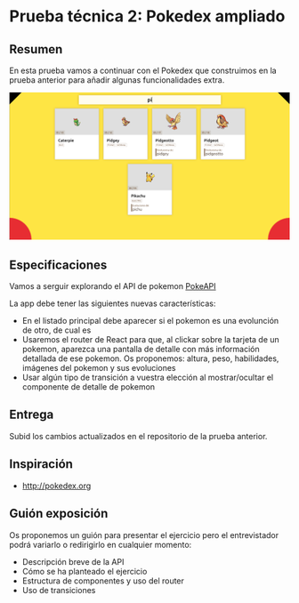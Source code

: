 # Prueba técnica 2: Pokedex ampliado


## Resumen

En esta prueba vamos a continuar con el Pokedex que construimos en la prueba anterior para añadir algunas funcionalidades extra.

![Pokedex](assets/pokedex-2.png)

## Especificaciones

Vamos a serguir explorando el API de pokemon [PokeAPI](https://pokeapi.co/)

La app debe tener las siguientes nuevas características:
- En el listado principal debe aparecer si el pokemon es una evolunción de otro, de cual es
- Usaremos el router de React para que, al clickar sobre la tarjeta de un pokemon, aparezca una pantalla de detalle con más información detallada de ese pokemon. Os proponemos: altura, peso, habilidades, imágenes del pokemon y sus evoluciones
- Usar algún tipo de transición a vuestra elección al mostrar/ocultar el componente de detalle de pokemon

## Entrega

Subid los cambios actualizados en el repositorio de la prueba anterior.

## Inspiración

- http://pokedex.org

## Guión exposición
Os proponemos un guión para presentar el ejercicio pero el entrevistador podrá variarlo o redirigirlo en cualquier momento:
- Descripción breve de la API
- Cómo se ha planteado el ejercicio
- Estructura de componentes y uso del router
- Uso de transiciones
